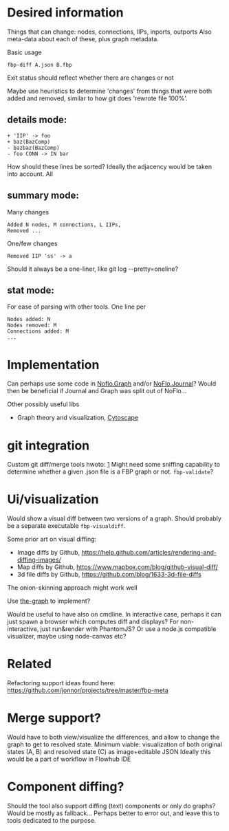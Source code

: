 # Desired information

Things that can change: nodes, connections, IIPs, inports, outports
Also meta-data about each of these, plus graph metadata.

Basic usage

    fbp-diff A.json B.fbp

Exit status should reflect whether there are changes or not

Maybe use heuristics to determine 'changes' from things that were both added and removed,
similar to how git does 'rewrote file 100%'.

## details mode:

    + 'IIP' -> foo
    + baz(BazComp)
    - bazbaz(BazComp)
    - foo CONN -> IN bar

How should these lines be sorted?
Ideally the adjacency would be taken into account. All 

## summary mode:
    
Many changes

    Added N nodes, M connections, L IIPs, 
    Removed ...

One/few changes

    Removed IIP 'ss' -> a

Should it always be a one-liner, like git log --pretty=oneline?

## stat mode:

For ease of parsing with other tools. One line per

    Nodes added: N
    Nodes removed: M
    Connections added: M
    ...


# Implementation

Can perhaps use some code in [Noflo.Graph](https://github.com/noflo/noflo/blob/master/src/lib/Graph.coffee)
and/or [NoFlo.Journal](https://github.com/noflo/noflo/blob/master/src/lib/Journal.coffee)?
Would then be beneficial if Journal and Graph was split out of NoFlo...

Other possibly useful libs

* Graph theory and visualization, [Cytoscape](http://js.cytoscape.org/#demos)


# git integration

Custom git diff/merge tools hwoto: [1](http://stackoverflow.com/questions/255202/how-do-i-view-git-diff-output-with-a-visual-diff-program)
Might need some sniffing capability to determine whether a given .json file is a FBP graph or not.
`fbp-validate`?

# Ui/visualization

Would show a visual diff between two versions of a graph.
Should probably be a separate executable `fbp-visualdiff`.

Some prior art on visual diffing:

* Image diffs by Github, https://help.github.com/articles/rendering-and-diffing-images/
* Map diffs by Github, https://www.mapbox.com/blog/github-visual-diff/
* 3d file diffs by Github, https://github.com/blog/1633-3d-file-diffs

The onion-skinning approach might work well

Use [the-graph](https://github.com/the-grid/the-graph) to implement?

Would be useful to have also on cmdline.
In interactive case, perhaps it can just spawn a browser which computes diff and displays?
For non-interactive, just run&render with PhantomJS?
Or use a node.js compatible visualizer, maybe using node-canvas etc?

# Related

Refactoring support ideas found here: https://github.com/jonnor/projects/tree/master/fbp-meta

# Merge support?

Would have to both view/visualize the differences, and allow to change the graph to get to resolved state.
Minimum viable: visualization of both original states (A, B) and resolved state (C) as image+editable JSON
Ideally this would be a part of workflow in Flowhub IDE

# Component diffing?

Should the tool also support diffing (text) components or only do graphs?
Would be mostly as fallback... Perhaps better to error out, and leave this to tools dedicated to the purpose.
